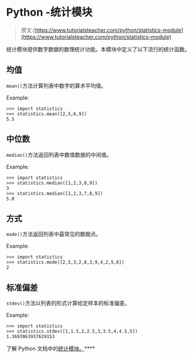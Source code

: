 # Python -统计模块

> 原文:[https://www.tutorialsteacher.com/python/statistics-module](https://www.tutorialsteacher.com/python/statistics-module)

统计模块提供数字数据的数理统计功能。本模块中定义了以下流行的统计函数。

## 均值

`mean()`方法计算列表中数字的算术平均值。

Example: 

```
>>> import statistics
>>> statistics.mean([2,5,6,9])
5.5 
```

## 中位数

`median()`方法返回列表中数值数据的中间值。

Example: 

```
>>> import statistics
>>> statistics.median([1,2,3,8,9])
3
>>> statistics.median([1,2,3,7,8,9])
5.0 
```

## 方式

`mode()`方法返回列表中最常见的数据点。

Example: 

```
>>> import statistics
>>> statistics.mode([2,5,3,2,8,3,9,4,2,5,6])
2 
```

## 标准偏差

`stdev()`方法以列表的形式计算给定样本的标准偏差。

Example: 

```
>>> import statistics
>>> statistics.stdev([1,1.5,2,2.5,3,3.5,4,4.5,5])
1.3693063937629153 
```

了解 Python 文档中的[统计模块。](https://docs.python.org/3/library/statistics.html)****